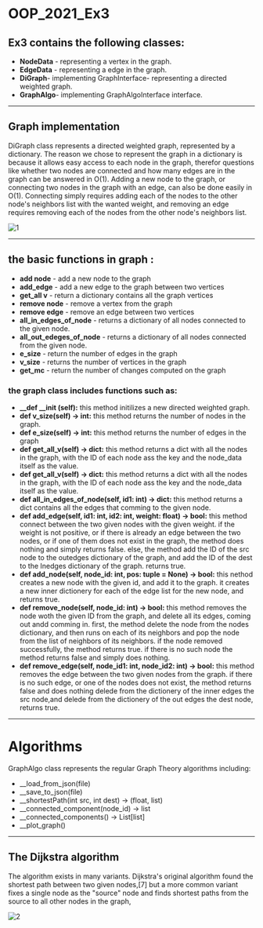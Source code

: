# OOP_2021_Ex3

<h2>Ex3 contains the following classes: </h2>

<ul>
  <li><b>NodeData</b> - representing a vertex in the graph.</li>
  <li><b>EdgeData</b> - representing a edge in the graph.</li>
  <li><b>DiGraph</b>- implementing GraphInterface- representing a directed weighted graph.</li>
  <li><b>GraphAlgo</b>- implementing GraphAlgoInterface interface.</li>
</ul>

<hr>

<h2>Graph implementation</h2>

DiGraph class represents a directed weighted graph, represented by a dictionary. The reason we chose to represent the graph in a dictionary is because it allows easy access to each node in the graph, therefor questions like whether two nodes are connected and how many edges are in the graph can be answered in O(1). Adding a new node to the graph, or connecting two nodes in the graph with an edge, can also be done easily in O(1). Connecting simply requires adding each of the nodes to the other node's neighbors list with the wanted weight, and removing an edge requires removing each of the nodes from the other node's neighbors list.

![1](https://user-images.githubusercontent.com/88532380/146683277-3d0431bc-5173-4d1c-9695-f2cb47665f31.png)

<hr>

<h2>the basic functions in graph :</h2>
<ul>
  <li><b>add node</b> - add a new node to the graph</li>
  <li><b>add_edge</b> - add a new edge to the graph between two vertices</li>
  <li><b>get_all v</b> - return a dictionary contains all the graph vertices</li>
  <li><b>remove node</b> - remove a vertex from the graph</li>
  <li><b>remove edge</b> - remove an edge between two vertices</li>
  <li><b>all_in_edges_of_node</b> - returns a dictionary of all nodes connected to the given node.</li>
  <li><b>all_out_edeges_of_node</b> - returns a dictionary of all nodes connected from the given node.</li>
  <li><b>e_size</b> - return the number of edges in the graph</li>
  <li><b>v_size</b> - returns the number of vertices in the graph</li>
  <li><b>get_mc</b> - return the number of changes computed on the graph</li>
</ul>

<h3>the graph class includes functions such as:</h3>
<ul>
<li><b>__def __init (self):</b> this method initilizes a new directed weighted graph.</li>

<li><b>def v_size(self) -> int:</b> this method returns the number of nodes in the graph.</li>

<li><b>def e_size(self) -> int:</b> this method returns the number of edges in the graph</li>

<li><b>def get_all_v(self) -> dict:</b> this method returns a dict with all the nodes in the graph, with the ID of each node ass the key and the node_data itself as the value.</li>

<li><b>def get_all_v(self) -> dict:</b> this method returns a dict with all the nodes in the graph, with the ID of each node ass the key and the node_data itself as the value.</li>

<li><b>def all_in_edges_of_node(self, id1: int) -> dict:</b> this method returns a dict contains all the edges that comming to the given node.</li>

<li><b>def add_edge(self, id1: int, id2: int, weight: float) -> bool:</b> this method connect between the two given nodes with the given weight. if the weight is not positive, or if there is already an edge between the two nodes, or if one of them does not exist in the graph, the method does nothing and simply returns false. else, the method add the ID of the src node to the outedges dictionary of the graph, and add the ID of the dest to the Inedges dictionary of the graph. returns true.</li>

<li><b>def add_node(self, node_id: int, pos: tuple = None) -> bool:</b> this nethod creates a new node with the given id, and add it to the graph. it creates a new inner dictionery for each of the edge list for the new node, and returns true.</li>

<li><b>def remove_node(self, node_id: int) -> bool:</b> this method removes the node woth the given ID from the graph, and delete all its edges, coming out andd comming in. first, the method delete the node from the nodes dictionary, and then runs on each of its neighbors and pop the node from the list of neighbors of its neighbors. if the node removed successfully, the method returns true. if there is no such node the method returns false and simply does nothing.</li>

<li><b>def remove_edge(self, node_id1: int, node_id2: int) -> bool:</b> this method removes the edge between the two given nodes from the graph. if there is no such edge, or one of the nodes does not exist, the method returns false and does nothing delede from the dictionery of the inner edges the src node,and delede from the dictionery of the out edges the dest node, returns true.</li>
</ul>

<hr>

<h1>Algorithms</h1>
GraphAlgo class represents the regular Graph Theory algorithms including:
<ul>
  <li>__load_from_json(file)</li>
  <li>__save_to_json(file)</li>
  <li>__shortestPath(int src, int dest) -> (float, list)</li>
  <li>__connected_component(node_id) -> list</li>
  <li>__connected_components() -> List[list]</li>
  <li>__plot_graph()</li>
</ul>

<hr>

<h2>The Dijkstra algorithm</h2>
The algorithm exists in many variants. Dijkstra's original algorithm found the shortest path between two given nodes,[7] but a more common variant fixes a single node as the "source" node and finds shortest paths from the source to all other nodes in the graph,

![2](https://user-images.githubusercontent.com/88532380/146683804-7c8c4155-0dbc-4195-9dd0-1a925c659eae.gif)
